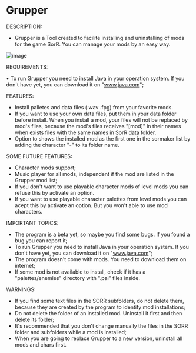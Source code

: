 # Grupper

DESCRIPTION:

* Grupper is a Tool created to facilite installing and uninstalling of mods for the game SorR. You can manage your mods by an easy way.

![image](https://user-images.githubusercontent.com/36929636/173195818-204dea51-71d7-48ab-92ee-9dd4ee1677db.png)

REQUIREMENTS:

• To run Grupper you need to install Java in your operation system. If you don't have yet, you can download it on "www.java.com";


FEATURES:

* Install palletes and data files (.wav .fpg) from your favorite mods.
* If you want to use your own data files, put them in your data folder before install. When you install a mod, your files will not be replaced by mod's files, because the mod's files receives "[mod]" in their names when exists files with the same names in SorR data folder.
* Option to shows the installed mod as the first one in the sormaker list by adding the character "-" to its folder name.

SOME FUTURE FEATURES:

* Character mods support;
* Music player for all mods, independent if the mod are listed in the Grupper mod list;
* If you don't want to use playable character mods of level mods you can refuse this by activate an option.
* If you want to use playable character palettes from level mods you can acept this by activate an option. But you won't able to use mod characters.

IMPORTANT TOPICS:

* The program is a beta yet, so maybe you find some bugs. If you found a bug you can report it;
* To run Grupper you need to install Java in your operation system. If you don't have yet, you can download it on "www.java.com";
* The program doesn't come with mods. You need to download them on internet;
* If some mod is not available to install, check if it has a "palettes/enemies" directory with ".pal" files inside.


WARNINGS:

* If you find some text files in the SORR subfolders, do not delete them, because they are created by the program to identify mod installations;
* Do not delete the folder of an installed mod. Uninstall it first and then delete its folder;
* It's recommended that you don't change manually the files in the SORR folder and subfolders while a mod is installed;
* When you are going to replace Grupper to a new version, uninstall all mods and chars first.
